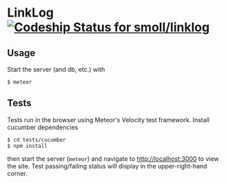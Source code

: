 # LinkLog [ ![Codeship Status for smoll/linklog](https://codeship.com/projects/6b657fd0-f015-0132-11e0-3ee07e19cdb4/status?branch=master)](https://codeship.com/projects/84492)

## Usage

Start the server (and db, etc.) with

```
$ meteor
```

## Tests

Tests run in the browser using Meteor's Velocity test framework. Install cucumber dependencies

```
$ cd tests/cucumber
$ npm install
```

then start the server (`meteor`) and navigate to [http://localhost:3000](http://localhost:3000) to view the site. Test passing/failing status will display in the upper-right-hand corner.
